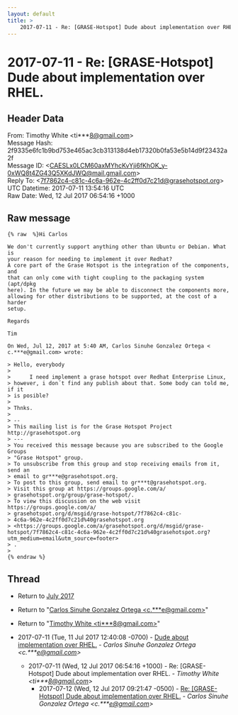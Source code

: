 ```yaml
---
layout: default
title: >
    2017-07-11 - Re: [GRASE-Hotspot] Dude about implementation over RHEL.
---
```


# 2017-07-11 - Re: [GRASE-Hotspot] Dude about implementation over RHEL.

## Header Data

From: Timothy White \<ti***8@gmail.com\><br>
Message Hash: 2f9335e6fc1b9bd753e465ac3cb313138d4eb17320b0fa53e5b14d9f23432a2f<br>
Message ID: \<CAESLx0LCM60axMYhcKvYji6fKhOK_y-0xWQ8t4ZG43Q5XKdJWQ@mail.gmail.com\><br>
Reply To: \<7f7862c4-c81c-4c6a-962e-4c2ff0d7c21d@grasehotspot.org\><br>
UTC Datetime: 2017-07-11 13:54:16 UTC<br>
Raw Date: Wed, 12 Jul 2017 06:54:16 +1000<br>

## Raw message

```
{% raw  %}Hi Carlos

We don't currently support anything other than Ubuntu or Debian. What is
your reason for needing to implement it over Redhat?
A core part of the Grase Hotspot is the integration of the components, and
that can only come with tight coupling to the packaging system (apt/dpkg
here). In the future we may be able to disconnect the components more,
allowing for other distributions to be supported, at the cost of a harder
setup.

Regards

Tim

On Wed, Jul 12, 2017 at 5:40 AM, Carlos Sinuhe Gonzalez Ortega <
c.***e@gmail.com> wrote:

> Hello, everybody
>
>      I need implement a grase hotspot over Redhat Enterprise Linux,
> however, i don´t find any publish about that. Some body can told me, if it
> is posible?
>
> Thnks.
>
> --
> This mailing list is for the Grase Hotspot Project http://grasehotspot.org
> ---
> You received this message because you are subscribed to the Google Groups
> "Grase Hotspot" group.
> To unsubscribe from this group and stop receiving emails from it, send an
> email to gr***e@grasehotspot.org.
> To post to this group, send email to gr***t@grasehotspot.org.
> Visit this group at https://groups.google.com/a/
> grasehotspot.org/group/grase-hotspot/.
> To view this discussion on the web visit https://groups.google.com/a/
> grasehotspot.org/d/msgid/grase-hotspot/7f7862c4-c81c-
> 4c6a-962e-4c2ff0d7c21d%40grasehotspot.org
> <https://groups.google.com/a/grasehotspot.org/d/msgid/grase-hotspot/7f7862c4-c81c-4c6a-962e-4c2ff0d7c21d%40grasehotspot.org?utm_medium=email&utm_source=footer>
> .
>
{% endraw %}
```

## Thread

+ Return to [July 2017](/archive/2017/07)

+ Return to "[Carlos Sinuhe Gonzalez Ortega <c.***e<span>@</span>gmail.com>](/authors/c____e_at_gmail_com)"
+ Return to "[Timothy White <ti***8<span>@</span>gmail.com>](/authors/ti___8_at_gmail_com)"

+ 2017-07-11 (Tue, 11 Jul 2017 12:40:08 -0700) - [Dude about implementation over RHEL.](/archive/2017/07/d9b73fe793ce86d39636411e523bbfe5e1b8300baaf56c816d9e866093cf624b) - _Carlos Sinuhe Gonzalez Ortega \<c.***e@gmail.com\>_
  + 2017-07-11 (Wed, 12 Jul 2017 06:54:16 +1000) - Re: [GRASE-Hotspot] Dude about implementation over RHEL. - _Timothy White \<ti***8@gmail.com\>_
    + 2017-07-12 (Wed, 12 Jul 2017 09:21:47 -0500) - [Re: [GRASE-Hotspot] Dude about implementation over RHEL.](/archive/2017/07/e9d01bfe9257a4c06d4da538077e1252cb603413b936ff05efe14a4558b5355b) - _Carlos Sinuhe Gonzalez Ortega \<c.***e@gmail.com\>_

